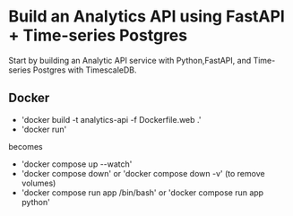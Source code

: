 # Build an Analytics API using FastAPI + Time-series Postgres

Start by building an Analytic API service with Python,FastAPI, and Time-series Postgres with TimescaleDB.

## Docker

- 'docker build -t analytics-api -f Dockerfile.web .'
- 'docker run'

becomes 

- 'docker compose up --watch'
- 'docker compose down' or 'docker compose down -v' (to remove volumes)
- 'docker compose run app /bin/bash' or 'docker compose run app python'
